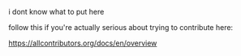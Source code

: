 i dont know what to put here

follow this if you're actually serious about trying to contribute here:

https://allcontributors.org/docs/en/overview
